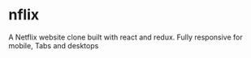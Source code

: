 # nflix
A Netflix website clone built with react and redux. Fully responsive for mobile, Tabs and desktops
